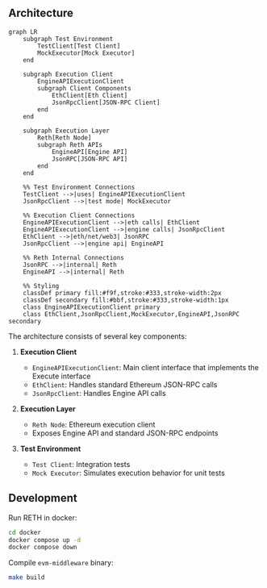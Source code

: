 ## Architecture

```mermaid
graph LR
    subgraph Test Environment
        TestClient[Test Client]
        MockExecutor[Mock Executor]
    end

    subgraph Execution Client
        EngineAPIExecutionClient
        subgraph Client Components
            EthClient[Eth Client]
            JsonRpcClient[JSON-RPC Client]
        end
    end

    subgraph Execution Layer
        Reth[Reth Node]
        subgraph Reth APIs
            EngineAPI[Engine API]
            JsonRPC[JSON-RPC API]
        end
    end

    %% Test Environment Connections
    TestClient -->|uses| EngineAPIExecutionClient
    JsonRpcClient -->|test mode| MockExecutor

    %% Execution Client Connections
    EngineAPIExecutionClient -->|eth calls| EthClient
    EngineAPIExecutionClient -->|engine calls| JsonRpcClient
    EthClient -->|eth/net/web3| JsonRPC
    JsonRpcClient -->|engine api| EngineAPI

    %% Reth Internal Connections
    JsonRPC -->|internal| Reth
    EngineAPI -->|internal| Reth

    %% Styling
    classDef primary fill:#f9f,stroke:#333,stroke-width:2px
    classDef secondary fill:#bbf,stroke:#333,stroke-width:1px
    class EngineAPIExecutionClient primary
    class EthClient,JsonRpcClient,MockExecutor,EngineAPI,JsonRPC secondary
```

The architecture consists of several key components:

1. **Execution Client**

   - `EngineAPIExecutionClient`: Main client interface that implements the Execute interface
   - `EthClient`: Handles standard Ethereum JSON-RPC calls
   - `JsonRpcClient`: Handles Engine API calls

2. **Execution Layer**

   - `Reth Node`: Ethereum execution client
   - Exposes Engine API and standard JSON-RPC endpoints

3. **Test Environment**
   - `Test Client`: Integration tests
   - `Mock Executor`: Simulates execution behavior for unit tests

## Development

Run RETH in docker:

```bash
cd docker
docker compose up -d
docker compose down
```

Compile `evm-middleware` binary:

```bash
make build
```
